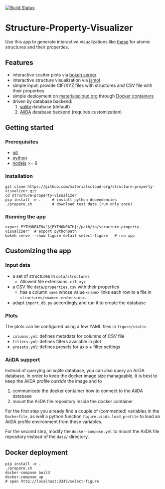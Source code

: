 [![Build Status](https://github.com/materialscloud-org/structure-property-visualizer/workflows/ci/badge.svg)](https://github.com/materialscloud-org/structure-property-visualizer/actions)

# Structure-Property-Visualizer

Use this app to generate interactive visualizations like [these](https://www.materialscloud.org/discover/cofs#mcloudHeader)
for atomic structures and their properties.

## Features

 * interactive scatter plots via [bokeh server](https://bokeh.pydata.org/en/1.0.4/)
 * interactive structure visualization via [jsmol](https://chemapps.stolaf.edu/jmol/docs/)
 * simple input: provide CIF/XYZ files with structures and CSV file with their properties
 * simple deployment on [materialscloud.org](https://www.materialscloud.org/discover/menu) through [Docker containers](http://docker.com)
 * driven by database backend:
   1. [sqlite](https://www.sqlite.org/index.html) database (default)
   1. [AiiDA](http://www.aiida.net/) database backend (requires customization)

## Getting started

### Prerequisites

 * [git](https://git-scm.com/)
 * [python](https://www.python.org/)
 * [nodejs](https://nodejs.org/en/) >= 6

### Installation

```
git clone https://github.com/materialscloud-org/structure-property-visualizer.git
cd structure-property-visualizer
pip install -e .     # install python dependencies
./prepare.sh         # download test data (run only once)
```

### Running the app

```
export PYTHONPATH="${PYTHONPATH}:/path/to/structure-property-visualizer"  # export pythonpath
bokeh serve --show figure detail select-figure   # run app
```

## Customizing the app

### Input data
 * a set of structures in `data/structures`
   * Allowed file extensions: `cif`, `xyz`
 * a CSV file `data/properties.csv` with their properties
   * has a column `name` whose value `<name>` links each row to a file in `structures/<name>.<extension>`.
 * adapt `import_db.py` accordingly and run it to create the database

### Plots

The plots can be configured using a few YAML files in `figure/static`:
 * `columns.yml`: defines metadata for columns of CSV file
 * `filters.yml`: defines filters available in plot
 * `presets.yml`: defines presets for axis + filter settings

### AiiDA support

Instead of querying an sqlite database, you can also query an AiiDA database.
In order to keep the docker image size manageable, it is best to keep the AiiDA profile *outside* the image and to

 1. communicate the docker container how to connect to the AiiDA database
 2. mount the AiiDA file repository inside the docker container

For the first step you already find a couple of (commented) variables in the `Dockerfile`, as well a python function `figure.aiida.load_profile` to load an AiiDA profile environment from these variables.

For the second step, modify the `docker-compose.yml` to mount the AiiDA file repository instead of the `data/` directory.

## Docker deployment

```
pip install -e .
./prepare.sh
docker-compose build
docker-compose up
# open http://localhost:3245/select-figure
```
